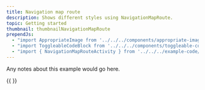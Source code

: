 ```yaml
---
title: Navigation map route
description: Shows different styles using NavigationMapRoute.
topic: Getting started
thumbnail: thumbnailNavigationMapRoute
prependJs:
  - "import AppropriateImage from '../../../components/appropriate-image'"
  - "import ToggleableCodeBlock from '../../../components/toggleable-code-block'"
  - "import { NavigationMapRouteActivity } from '../../../example-code/NavigationMapRouteActivity.js'"
---
```


Any notes about this example would go here. 

{{
  <ToggleableCodeBlock 
    codeSnippet={NavigationMapRouteActivity}
  />
}}
